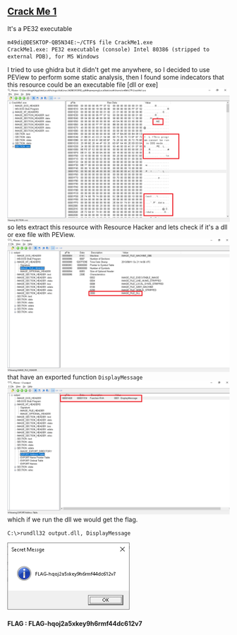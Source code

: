 ## [Crack Me 1](https://ringzer0ctf.com/challenges/9)
It's a PE32 executable
```console
m49di@DESKTOP-QB5N34E:~/CTF$ file CrackMe1.exe
CrackMe1.exe: PE32 executable (console) Intel 80386 (stripped to external PDB), for MS Windows
```
I tried to use ghidra but it didn't get me anywhere, so I decided to use PEView to perform some static analysis, then I found some indecators that this resource could be an executable file [dll or exe]
![resource](https://github.com/MuhamedMagdi/CTFWriteups/blob/master/.assets/ctf.png?raw=true)
so lets extract this resource with Resource Hacker and lets check if it's a dll or exe file with PEView.
![dll file](https://github.com/MuhamedMagdi/CTFWriteups/blob/master/.assets/dll.png?raw=true)
that have an exported function ``DisplayMessage`` 
![exported](https://github.com/MuhamedMagdi/CTFWriteups/blob/master/.assets/exported.png?raw=true)
which if we run the dll we would get the flag.
```console
C:\>rundll32 output.dll, DisplayMessage
```
![flag](https://github.com/MuhamedMagdi/CTFWriteups/blob/master/.assets/flag.png?raw=true)
#### FLAG : FLAG-hqoj2a5xkey9h6rmf44dc612v7
